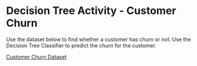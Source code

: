 # Decision Tree Activity - Customer Churn 

Use the dataset below to find whether a customer has churn or not. Use the Decision Tree Classifier to predict the churn for the customer. 

[Customer Churn Dataset](customer-churn.csv)